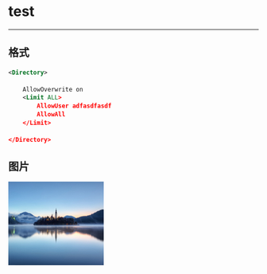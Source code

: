 # test

-----------
## 格式



```xml
<Directory>

    AllowOverwrite on
    <Limit ALL>
        AllowUser adfasdfasdf
        AllowAll
    </Limit>

</Directory>
```



## 图片

![](test.png)

